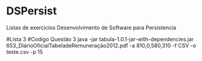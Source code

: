 # DSPersist
Listas de exercicios Desenvolvimento de Software para Persistencia

#Lista 3
#Codigo Questão 3
java -jar tabula-1.0.1-jar-with-dependencies.jar 653_DiárioOficialTabeladeRemuneração2012.pdf -a 810,0,580,310 -f CSV -o teste.csv -p 15
